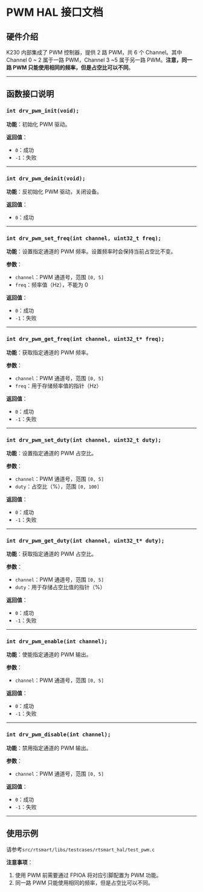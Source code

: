 # PWM HAL 接口文档

## 硬件介绍

K230 内部集成了 PWM 控制器，提供 2 路 PWM，共 6 个 Channel。其中 Channel 0 ~ 2 属于一路 PWM，Channel 3 ~5 属于另一路 PWM。**注意，同一路 PWM 只能使用相同的频率，但是占空比可以不同**。

---

## 函数接口说明

### `int drv_pwm_init(void);`

**功能**：初始化 PWM 驱动。

**返回值**：

- `0`：成功
- `-1`：失败

---

### `int drv_pwm_deinit(void);`

**功能**：反初始化 PWM 驱动，关闭设备。

**返回值**：

- `0`：成功

---

### `int drv_pwm_set_freq(int channel, uint32_t freq);`

**功能**：设置指定通道的 PWM 频率。设置频率时会保持当前占空比不变。

**参数**：

- `channel`：PWM 通道号，范围 `[0, 5]`
- `freq`：频率值（Hz），不能为 0

**返回值**：

- `0`：成功
- `-1`：失败

---

### `int drv_pwm_get_freq(int channel, uint32_t* freq);`

**功能**：获取指定通道的 PWM 频率。

**参数**：

- `channel`：PWM 通道号，范围 `[0, 5]`
- `freq`：用于存储频率值的指针（Hz）

**返回值**：

- `0`：成功
- `-1`：失败

---

### `int drv_pwm_set_duty(int channel, uint32_t duty);`

**功能**：设置指定通道的 PWM 占空比。

**参数**：

- `channel`：PWM 通道号，范围 `[0, 5]`
- `duty`：占空比（%），范围 `[0, 100]`

**返回值**：

- `0`：成功
- `-1`：失败

---

### `int drv_pwm_get_duty(int channel, uint32_t* duty);`

**功能**：获取指定通道的 PWM 占空比。

**参数**：

- `channel`：PWM 通道号，范围 `[0, 5]`
- `duty`：用于存储占空比值的指针（%）

**返回值**：

- `0`：成功
- `-1`：失败

---

### `int drv_pwm_enable(int channel);`

**功能**：使能指定通道的 PWM 输出。

**参数**：

- `channel`：PWM 通道号，范围 `[0, 5]`

**返回值**：

- `0`：成功
- `-1`：失败

---

### `int drv_pwm_disable(int channel);`

**功能**：禁用指定通道的 PWM 输出。

**参数**：

- `channel`：PWM 通道号，范围 `[0, 5]`

**返回值**：

- `0`：成功
- `-1`：失败

---

## 使用示例

请参考`src/rtsmart/libs/testcases/rtsmart_hal/test_pwm.c`

**注意事项**：

1. 使用 PWM 前需要通过 FPIOA 将对应引脚配置为 PWM 功能。
1. 同一路 PWM 只能使用相同的频率，但是占空比可以不同。
